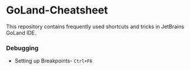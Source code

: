 # GoLand-Cheatsheet
This repository contains frequently used shortcuts and tricks in JetBrains GoLand IDE.
<h3> Debugging </h3>
<ul> 
  <li>Setting up Breakpoints- <code>Ctrl+F6</code></li>
</ul>
